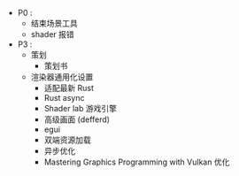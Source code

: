 - P0 : 
	- 结束场景工具
	- shader 报错
- P3 : 
	- 策划
		- 策划书
	- 渲染器通用化设置 
		- 适配最新 Rust
		- Rust async
		- Shader lab 游戏引擎
		- 高级画面 (defferd)
		- egui
		- 双端资源加载
		- 异步优化
		- Mastering Graphics Programming with Vulkan 优化